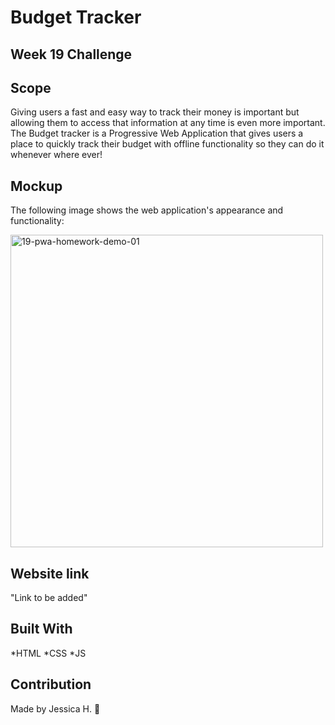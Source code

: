 # Budget Tracker
## Week 19 Challenge

## Scope
Giving users a fast and easy way to track their money is important but allowing them to access that information at any time is even more important. The Budget tracker is a Progressive Web Application that gives users a place to quickly track their budget with offline functionality so they can do it whenever where ever!

## Mockup 
The following image shows the web application's appearance and functionality:

<img width="500" alt="19-pwa-homework-demo-01" src="https://user-images.githubusercontent.com/82549162/133357708-30aa0c45-84ae-4bf6-a841-61f06eb1ec13.png">

## Website link 

"Link to be added"


## Built With
*HTML *CSS *JS

## Contribution
Made by Jessica H. 🖤
